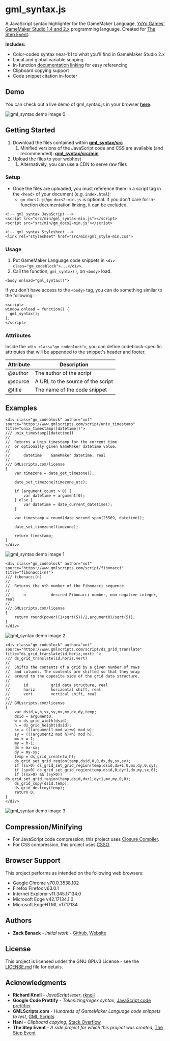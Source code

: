 # gml_syntax.js

A JavaScript syntax highlighter for the GameMaker Language, [YoYo Games' GameMaker Studio 1.4 and 2.x](https://yoyogames.com) programming language. Created for [The Step Event](http://thestepevent.com).

**Includes:**
* Color-coded syntax near-1:1 to what you'll find in GameMaker Studio 2.x
* Local and global variable scoping
* In-function [documentation linking](http://docs2.yoyogames.com/) for easy referencing
* Clipboard copying support
* Code snippet citation in-footer

## Demo

You can check out a live demo of gml_syntax.js in your browser **[here](https://banack.me/gm/gml_syntax/)**.

![gml_syntax demo image 0](https://github.com/zbanack/gml_syntax/blob/master/demo/gml_syntax-v0.9.1-demo-0.png?raw=true)

## Getting Started

1. Download the files contained within **[gml_syntax/src](https://github.com/zbanack/gml_syntax/tree/master/src)**
	1. Minified versions of the JavaScript code and CSS are available (and recommended): **[gml_syntax/src/min](https://github.com/zbanack/gml_syntax/tree/master/src/min)**
2. Upload the files to your webhost
	1. Alternatively, you can use a CDN to serve raw files

### Setup

* Once the files are uploaded, you must reference them in a script tag in the `<head>` of your document (e.g. `index.html`):
	* `gm_docs2.js`/`gm_docs2-min.js` is optional. If you don't care for in-function documentation linking, it can be excluded.

```
<!-- gml_syntax JavaScript -->
<script src="src/min/gml_syntax-min.js"></script>
<script src="src/min/gm_docs2-min.js"></script>

<!-- gml_syntax Stylesheet -->
<link rel="stylesheet" href="src/min/gml_style-min.css">
```

### Usage

1. Put GameMaker Language code snippets in `<div class="gm_codeblock">...</div>`.
2. Call the function, `gml_syntax()`, on `<body>` load.

```
<body onload="gml_syntax()">
```

If you don't have access to the `<body>` tag, you can do something similar to the following:

```
<script>
window.onload = function() {
  gml_syntax();
};
</script>
```

### Attributes

Inside the `<div class="gm_codeblock">`, you can define codeblock-specific attributes that will be appended to the snippet's header and footer.

Attribute     | Description
------------- | -------------
@author 	  | The author of the script
@source 	  | A URL to the source of the script
@title  	  | The name of the code snippet

## Examples

```
<div class="gm_codeblock" author="xot" source="https://www.gmlscripts.com/script/unix_timestamp" title="unix_timestamp([datetime])">
/// unix_timestamp([datetime])
//
//  Returns a Unix timestamp for the current time
//  or optionally given GameMaker datetime value.
//
//      datetime    GameMaker datetime, real
//
/// GMLscripts.com/license
{
    var timezone = date_get_timezone();
 
    date_set_timezone(timezone_utc);
 
    if (argument_count > 0) {
        var datetime = argument[0];
    } else {
        var datetime = date_current_datetime();
    }
 
    var timestamp = round(date_second_span(25569, datetime));
 
    date_set_timezone(timezone);
 
    return timestamp;
}
</div>
```

![gml_syntax demo image 1](https://github.com/zbanack/gml_syntax/blob/master/demo/gml_syntax-v0.9.1-demo-1.png?raw=true)

```
<div class="gm_codeblock" author="xot" source="https://www.gmlscripts.com/script/fibonacci" title="fibonacci(n)">
/// fibonacci(n)
//
//  Returns the nth number of the Fibonacci sequence.
//
//      n           desired Fibonacci number, non-negative integer, real
//
/// GMLscripts.com/license
{
    return round(power((1+sqrt(5))/2,argument0)/sqrt(5));
}
</div>
```

![gml_syntax demo image 2](https://github.com/zbanack/gml_syntax/blob/master/demo/gml_syntax-v0.9.1-demo-2.png?raw=true)

```
<div class="gm_codeblock" author="xot" source="https://www.gmlscripts.com/script/ds_grid_translate" title="ds_grid_translate(id,horiz,vert) ">
/// ds_grid_translate(id,horiz,vert)
//
//  Shifts the contents of a grid by a given number of rows
//  and columns. The contents are shifted so that they wrap
//  around to the opposite side of the grid data structure.
//
//      id          grid data structure, real
//      horiz       horizontal shift, real
//      vert        vertical shift, real
//
/// GMLscripts.com/license
{
    var dsid,w,h,sx,sy,mx,my,dx,dy,temp;
    dsid = argument0;
    w = ds_grid_width(dsid);
    h = ds_grid_height(dsid);
    sx = (((argument1 mod w)+w) mod w);
    sy = (((argument2 mod h)+h) mod h);
    mx = w-1;
    my = h-1;
    dx = mx-sx;
    dy = my-sy;
    temp = ds_grid_create(w,h);
    ds_grid_set_grid_region(temp,dsid,0,0,dx,dy,sx,sy);
    if (sx>0) ds_grid_set_grid_region(temp,dsid,dx+1,0,mx,dy,0,sy);
    if (sy>0) ds_grid_set_grid_region(temp,dsid,0,dy+1,dx,my,sx,0);
    if ((sx>0) && (sy>0)) ds_grid_set_grid_region(temp,dsid,dx+1,dy+1,mx,my,0,0);
    ds_grid_copy(dsid,temp);
    ds_grid_destroy(temp);
    return 0;
}
</div>
```

![gml_syntax demo image 3](https://github.com/zbanack/gml_syntax/blob/master/demo/gml_syntax-v0.9.1-demo-3.png?raw=true)

## Compression/Minifying

* For JavaScript code compression, this project uses [Closure Compiler](https://closure-compiler.appspot.com/home).
* For CSS compression, this project uses [CSSO](https://css.github.io/csso/csso.html).

## Browser Support

This project performs as intended on the following web browsers:
* Google Chrome v70.0.3538.102
* Firefox Firefox v63.0.1
* Internet Explorer v11.345.17134.0
* Microsoft Edge v42.17134.1.0
* Microsoft EdgeHTML v17.17134

## Authors

* **Zack Banack** - *Initial work* - [Github](https://github.com/zbanack), [Website](https://zackbanack.com)

## License

This project is licensed under the GNU GPLv3 License - see the [LICENSE.md](LICENSE) file for details.

## Acknowledgments

* **Richard Knoll** - *JavaScript lexer*, [rknoll](https://github.com/joeattardi/json-colorizer)
* **Google Code Prettify** - *Tokenizing/regex syntax*,  [JavaScript code prettifier](https://github.com/google/code-prettify)
* **GMLScripts.com** - *Hundreds of GameMaker Language code snippets to test*,  [GML Scripts](https://www.gmlscripts.com/)
* **Hani** - *Clipboard copying*,  [Stack Overflow](https://stackoverflow.com/a/38672314)
* **The Step Event** - *A side project for which this project was created*,  [The Step Event](http://thestepevent.com)